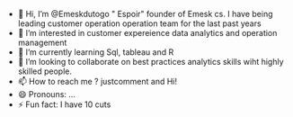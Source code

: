 - 👋 Hi, I’m @Emeskdutogo " Espoir" founder of Emesk cs. I have being leading customer operation operation team for the last past years
- 👀 I’m interested in customer expereience data analytics and operation management
- 🌱 I’m currently learning Sql, tableau and R
- 💞️ I’m looking to collaborate on best practices analytics skills wiht highly skilled people.
- 📫 How to reach me ? justcomment and Hi!
- 😄 Pronouns: ...
- ⚡ Fun fact: I have 10 cuts

<!---
Emeskdutogo/Emeskdutogo is a ✨ special ✨ repository because its `README.md` (this file) appears on your GitHub profile.
You can click the Preview link to take a look at your changes.
--->

